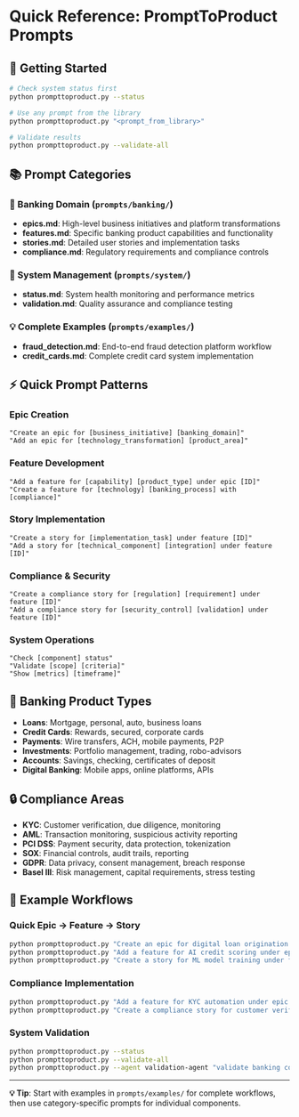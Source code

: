 # Quick Reference: PromptToProduct Prompts

## 🚀 Getting Started

```bash
# Check system status first
python prompttoproduct.py --status

# Use any prompt from the library
python prompttoproduct.py "<prompt_from_library>"

# Validate results
python prompttoproduct.py --validate-all
```

## 📚 Prompt Categories

### 🏦 Banking Domain (`prompts/banking/`)
- **epics.md**: High-level business initiatives and platform transformations
- **features.md**: Specific banking product capabilities and functionality  
- **stories.md**: Detailed user stories and implementation tasks
- **compliance.md**: Regulatory requirements and compliance controls

### 🔧 System Management (`prompts/system/`)
- **status.md**: System health monitoring and performance metrics
- **validation.md**: Quality assurance and compliance testing

### 💡 Complete Examples (`prompts/examples/`)
- **fraud_detection.md**: End-to-end fraud detection platform workflow
- **credit_cards.md**: Complete credit card system implementation

## ⚡ Quick Prompt Patterns

### Epic Creation
```
"Create an epic for [business_initiative] [banking_domain]"
"Add an epic for [technology_transformation] [product_area]"
```

### Feature Development  
```
"Add a feature for [capability] [product_type] under epic [ID]"
"Create a feature for [technology] [banking_process] with [compliance]"
```

### Story Implementation
```
"Create a story for [implementation_task] under feature [ID]"
"Add a story for [technical_component] [integration] under feature [ID]"
```

### Compliance & Security
```
"Create a compliance story for [regulation] [requirement] under feature [ID]"
"Add a compliance story for [security_control] [validation] under feature [ID]"
```

### System Operations
```
"Check [component] status"
"Validate [scope] [criteria]"
"Show [metrics] [timeframe]"
```

## 🏦 Banking Product Types

- **Loans**: Mortgage, personal, auto, business loans
- **Credit Cards**: Rewards, secured, corporate cards
- **Payments**: Wire transfers, ACH, mobile payments, P2P  
- **Investments**: Portfolio management, trading, robo-advisors
- **Accounts**: Savings, checking, certificates of deposit
- **Digital Banking**: Mobile apps, online platforms, APIs

## 🔒 Compliance Areas

- **KYC**: Customer verification, due diligence, monitoring
- **AML**: Transaction monitoring, suspicious activity reporting
- **PCI DSS**: Payment security, data protection, tokenization
- **SOX**: Financial controls, audit trails, reporting
- **GDPR**: Data privacy, consent management, breach response
- **Basel III**: Risk management, capital requirements, stress testing

## 🎯 Example Workflows

### Quick Epic → Feature → Story
```bash
python prompttoproduct.py "Create an epic for digital loan origination platform"
python prompttoproduct.py "Add a feature for AI credit scoring under epic E005"  
python prompttoproduct.py "Create a story for ML model training under feature F014"
```

### Compliance Implementation
```bash
python prompttoproduct.py "Add a feature for KYC automation under epic E005"
python prompttoproduct.py "Create a compliance story for customer verification under feature F015"
```

### System Validation
```bash
python prompttoproduct.py --status
python prompttoproduct.py --validate-all
python prompttoproduct.py --agent validation-agent "validate banking compliance"
```

---

**💡 Tip**: Start with examples in `prompts/examples/` for complete workflows, then use category-specific prompts for individual components.